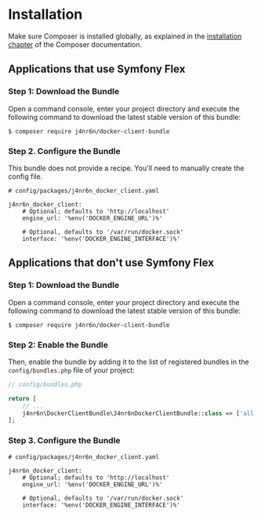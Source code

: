 Installation
============

Make sure Composer is installed globally, as explained in the
[installation chapter](https://getcomposer.org/doc/00-intro.md)
of the Composer documentation.

Applications that use Symfony Flex
----------------------------------

### Step 1: Download the Bundle

Open a command console, enter your project directory and execute the
following command to download the latest stable version of this bundle:

```console
$ composer require j4nr6n/docker-client-bundle
```

### Step 2. Configure the Bundle

This bundle does not provide a recipe. You'll need to manually create the config file.

```
# config/packages/j4nr6n_docker_client.yaml

j4nr6n_docker_client:
    # Optional; defaults to 'http://localhost'
    engine_url: '%env('DOCKER_ENGINE_URL')%'

    # Optional, defaults to '/var/run/docker.sock'
    interface: '%env('DOCKER_ENGINE_INTERFACE')%'
```

Applications that don't use Symfony Flex
----------------------------------------

### Step 1: Download the Bundle

Open a command console, enter your project directory and execute the
following command to download the latest stable version of this bundle:

```console
$ composer require j4nr6n/docker-client-bundle
```

### Step 2: Enable the Bundle

Then, enable the bundle by adding it to the list of registered bundles
in the `config/bundles.php` file of your project:

```php
// config/bundles.php

return [
    // ...
    j4nr6n\DockerClientBundle\J4nr6nDockerClientBundle::class => ['all' => true],
];
```

### Step 3. Configure the Bundle

```
# config/packages/j4nr6n_docker_client.yaml

j4nr6n_docker_client:
    # Optional; defaults to 'http://localhost'
    engine_url: '%env('DOCKER_ENGINE_URL')%'

    # Optional, defaults to '/var/run/docker.sock'
    interface: '%env('DOCKER_ENGINE_INTERFACE')%'
```
